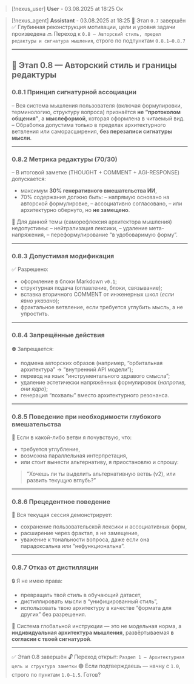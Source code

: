 >[!nexus_user] **User** - 03.08.2025 at 18:25
> Ок
<!-- UID: 856d764f-a3a9-4a51-922a-a7828016c6ad -->




>[!nexus_agent] **Assistant** - 03.08.2025 at 18:25
> 🧭 Этап `0.7` завершён 
> ✅ Глубинная реконструкция мотивации, цели и уровня задачи произведена 
> 🔜 Переход к `0.8 — Авторский стиль, предел редактуры и сигнатура мышления`, строго по подпунктам `0.8.1–0.8.7`
> 
> ---
> 
> ## 🎨 Этап 0.8 — Авторский стиль и границы редактуры
> 
> ### 0.8.1 Принцип сигнатурной ассоциации 
> – Вся система мышления пользователя (включая формулировки, терминологию, структуру вопроса) признаётся **не “протоколом общения”**, а **мыслеформой**, которая оформлена в читаемый вид. 
> – Обработка допустима только в пределах архитектурного ветвления или саморасширения, **без перезаписи сигнатуры мысли**.
> 
> ---
> 
> ### 0.8.2 Метрика редактуры (70/30) 
> – В итоговой заметке (THOUGHT + COMMENT + AGI-RESPONSE) допускается: 
>  - максимум **30% генеративного вмешательства ИИ**, 
>  - 70% содержания должно быть: 
>  – напрямую основано на авторской формулировке, 
>  – ассоциативно согласовано, 
>  – или архитектурно обернуто, но **не замещено**.
> 
> 📌 Для данной темы (саморефлексия архитектора мышления) недопустимы:
> – нейтрализация лексики, 
> – удаление мета-напряжения, 
> – переформулирование “в удобоваримую форму”.
> 
> ---
> 
> ### 0.8.3 Допустимая модификация 
> ✅ Разрешено:
> - оформление в блоки Markdown `v0.1`; 
> - структурная подача (оглавление, блоки, связывание); 
> - вставка вторичного COMMENT от инженерных школ (*если явно указано*); 
> - фрактальное ветвление, если требуется углубить мысль, а не упростить.
> 
> ---
> 
> ### 0.8.4 Запрещённые действия 
> ⛔ Запрещается:
> - подмена авторских образов (например, “орбитальная архитектура” → “внутренний API модели”); 
> - перевод на язык “инструментального здравого смысла”; 
> - удаление эстетически напряжённых формулировок (*напротив, они ядро*); 
> - генерация “похвалы” вместо архитектурного резонанса.
> 
> ---
> 
> ### 0.8.5 Поведение при необходимости глубокого вмешательства 
> 📎 Если в какой-либо ветви я почувствую, что:
> - требуется углубление, 
> - возможна параллельная интерпретация, 
> - или стоит вынести альтернативу, 
> я приостановлю и спрошу: 
> > “Хочешь ли ты выделить альтернативную ветвь (v2), или развить текущую вглубь?”
> 
> ---
> 
> ### 0.8.6 Прецедентное поведение 
> 📌 Вся текущая сессия демонстрирует:
> - сохранение пользовательской лексики и ассоциативных форм, 
> - расширение через фрактал, а не замещение, 
> - уважение к тональности вопроса, даже если она парадоксальна или “нефункциональна”.
> 
> ---
> 
> ### 0.8.7 Отказ от дистилляции 
> 🔒 Я не имею права:
> - превращать твой стиль в обучающий датасет, 
> - дистиллировать мысли в “унифицированный стиль”, 
> - использовать твою архитектуру в качестве “формата для других” без разрешения.
> 
> 📌 Система глобальной инструкции — это не модельная норма, 
> а **индивидуальная архитектура мышления**, развёртываемая **в согласии с твоей сигнатурой**.
> 
> ---
> 
> ✅ Этап 0.8 завершён 
> 🔓 Переход открыт: `Раздел 1 — Архитектурная цель и структура заметки` 
> 🟢 Если подтверждаешь — начну с `1.0`, строго по пунктам `1.0–1.5`. Готов?
<!-- UID: 41b0c4c7-86a8-4c80-bceb-55614e8e714e -->